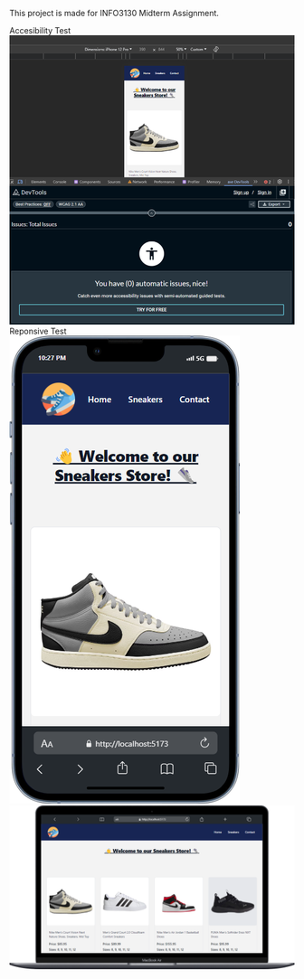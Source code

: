 This project is made for INFO3130 Midterm Assignment.

Accesibility Test
![Alt text](image.png)
Reponsive Test
![Alt text](<mobile (2).png>) ![Alt text](mobile.png)

